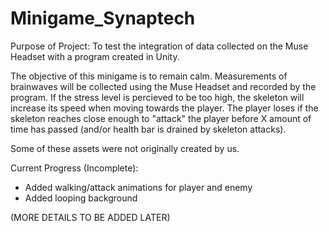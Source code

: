 # Minigame_Synaptech

Purpose of Project: To test the integration of data collected on the Muse Headset with a program created in Unity.

The objective of this minigame is to remain calm. Measurements of brainwaves will be collected using the Muse Headset and recorded by the program. If the stress level is percieved to be too high, the skeleton will increase its speed when moving towards the player. The player loses if the skeleton reaches close enough to "attack" the player before X amount of time has passed (and/or health bar is drained by skeleton attacks).

Some of these assets were not originally created by us.

Current Progress (Incomplete):
- Added walking/attack animations for player and enemy
- Added looping background

(MORE DETAILS TO BE ADDED LATER)
